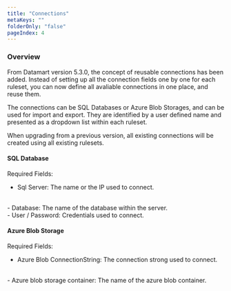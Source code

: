 ```yaml
---
title: "Connections"
metaKeys: ""
folderOnly: "false"
pageIndex: 4
---
```


### Overview

From Datamart version 5.3.0, the concept of reusable connections has been added. Instead of setting up all the connection fields one by one for each ruleset, you can now define all avaliable connections in one place, and reuse them.

The connections can be SQL Databases or Azure Blob Storages, and can be used for import and export. They are identified by a user defined name and presented as a dropdown list within each ruleset.

When upgrading from a previous version, all existing connections will be created using all existing rulesets.


#### SQL Database

Required Fields:
<br/>
- Sql Server: The name or the IP used to connect.
<br/>
- Database: The name of the database within the server.
<br/>
- User / Password: Credentials used to connect.

#### Azure Blob Storage

Required Fields:
<br/>
- Azure Blob ConnectionString: The connection strong used to connect.
<br/>
- Azure blob storage container: The name of the azure blob container.
